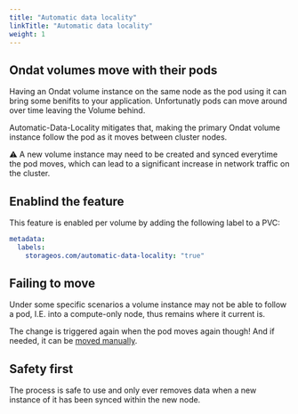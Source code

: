 ```yaml
---
title: "Automatic data locality"
linkTitle: "Automatic data locality"
weight: 1
---
```


## Ondat volumes move with their pods

Having an Ondat volume instance on the same node as the pod using it can bring some benifits to your application. Unfortunatly pods can move around over time leaving the Volume behind.

Automatic-Data-Locality mitigates that, making the primary Ondat volume instance follow the pod as it moves between cluster nodes.

⚠️ A new volume instance may need to be created and synced everytime the pod moves, which can lead to a significant increase in network traffic on the cluster.

## Enablind the feature

This feature is enabled per volume by adding the following label to a PVC:

```yaml
metadata:
  labels:
    storageos.com/automatic-data-locality: "true"
```

## Failing to move

Under some specific scenarios a volume instance may not be able to follow a pod, I.E. into a compute-only node, thus remains where it current is.

The change is triggered again when the pod moves again though! And if needed, it can be [moved manually](/docs/concepts/move.md).

## Safety first

The process is safe to use and only ever removes data when a new instance of it has been synced within the new node.
